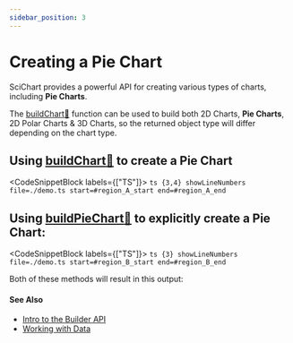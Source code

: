 ```yaml
---
sidebar_position: 3
---
```


# Creating a Pie Chart

SciChart provides a powerful API for creating various types of charts, including **Pie Charts**.

The [buildChart:blue_book:](https://www.scichart.com/documentation/js/current/typedoc/index.html#chartbuilder.buildchart) function can be used to build both 2D Charts, **Pie Charts**, 2D Polar Charts & 3D Charts, so the returned object type will differ depending on the chart type.

## Using [buildChart:blue_book:](https://www.scichart.com/documentation/js/current/typedoc/index.html#chartbuilder.buildchart) to create a Pie Chart

<CodeSnippetBlock labels={["TS"]}>
    ```ts {3,4} showLineNumbers file=./demo.ts start=#region_A_start end=#region_A_end
    ```
</CodeSnippetBlock> 

## Using [buildPieChart:blue_book:](https://www.scichart.com/documentation/js/v4/typedoc/index.html#buildpiechart) to explicitly create a Pie Chart:

<CodeSnippetBlock labels={["TS"]}>
    ```ts {3} showLineNumbers file=./demo.ts start=#region_B_start end=#region_B_end
    ```
</CodeSnippetBlock>

Both of these methods will result in this output:

<LiveDocSnippet name="./demo" />

#### See Also

* [Intro to the Builder API](/2d-charts/builder-api/builder-api-overview)
* [Working with Data](/2d-charts/builder-api/working-with-data)